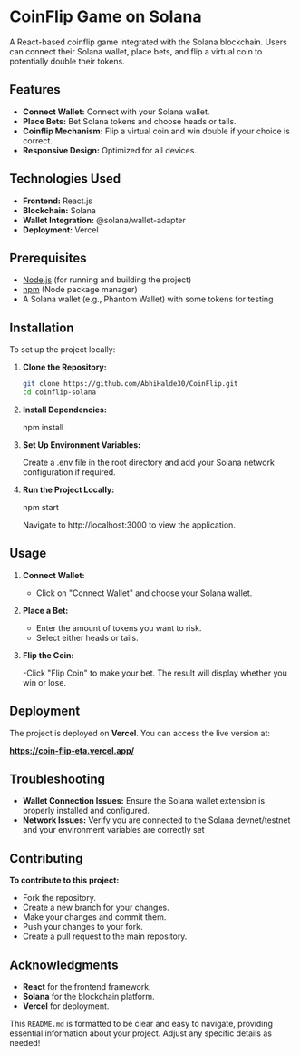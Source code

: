 # CoinFlip Game on Solana

A React-based coinflip game integrated with the Solana blockchain. Users can connect their Solana wallet, place bets, and flip a virtual coin to potentially double their tokens.

## Features

- **Connect Wallet:** Connect with your Solana wallet.
- **Place Bets:** Bet Solana tokens and choose heads or tails.
- **Coinflip Mechanism:** Flip a virtual coin and win double if your choice is correct.
- **Responsive Design:** Optimized for all devices.

## Technologies Used

- **Frontend:** React.js
- **Blockchain:** Solana
- **Wallet Integration:** @solana/wallet-adapter
- **Deployment:** Vercel

## Prerequisites

- [Node.js](https://nodejs.org/) (for running and building the project)
- [npm](https://www.npmjs.com/) (Node package manager)
- A Solana wallet (e.g., Phantom Wallet) with some tokens for testing

## Installation

To set up the project locally:

1. **Clone the Repository:**

   ```bash
   git clone https://github.com/AbhiHalde30/CoinFlip.git
   cd coinflip-solana

2. **Install Dependencies:**

   npm install

3. **Set Up Environment Variables:**

   Create a .env file in the root directory and add your Solana network configuration if required.

4. **Run the Project Locally:**

   npm start

   Navigate to http://localhost:3000 to view the application.

## Usage

1. **Connect Wallet:**

   - Click on "Connect Wallet" and choose your Solana wallet.

2. **Place a Bet:**

   - Enter the amount of tokens you want to risk.
   - Select either heads or tails.
   
3. **Flip the Coin:**

   -Click "Flip Coin" to make your bet. The result will display whether you win or lose.

## Deployment

   The project is deployed on **Vercel**. You can access the live version at:

   **https://coin-flip-eta.vercel.app/**

## Troubleshooting

   - **Wallet Connection Issues:** Ensure the Solana wallet extension is properly installed and configured.
   - **Network Issues:** Verify you are connected to the Solana devnet/testnet and your environment variables are correctly set

## Contributing

   **To contribute to this project:**

   - Fork the repository.
   - Create a new branch for your changes.
   - Make your changes and commit them.
   - Push your changes to your fork.
   - Create a pull request to the main repository.

## Acknowledgments

   - **React** for the frontend framework.
   - **Solana** for the blockchain platform.
   - **Vercel** for deployment.

This `README.md` is formatted to be clear and easy to navigate, providing essential information about your project. Adjust any specific details as needed!
